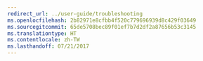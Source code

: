 ```yaml
---
redirect_url: ../user-guide/troubleshooting
ms.openlocfilehash: 2b82971e8cfbb4f520c779696939d8c429f03649
ms.sourcegitcommit: 65de5708bec89f01ef7b7d2df2a87656b53c3145
ms.translationtype: HT
ms.contentlocale: zh-TW
ms.lasthandoff: 07/21/2017
---
```

